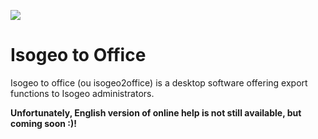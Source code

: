 ![](http://www.isogeo.com/images/logo.png)

# Isogeo to Office

Isogeo to office \(ou isogeo2office\) is a desktop software offering export functions to Isogeo administrators.

**Unfortunately, English version of online help is not still available, but coming soon :)!**

